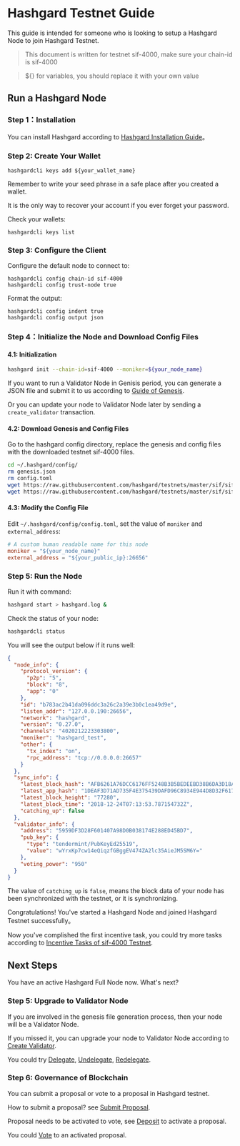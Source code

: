 # Hashgard Testnet Guide

This guide is intended for someone who is looking to setup a Hashgard Node to join Hashgard Testnet.

> This document is written for testnet sif-4000, make sure your chain-id is sif-4000

> \${} for variables, you should replace it with your own value

## Run a Hashgard Node

### Step 1：Installation

You can install Hashgard according to [Hashgard Installation Guide](installation.md)。

### Step 2: Create Your Wallet

```
hashgardcli keys add ${your_wallet_name}
```

Remember to write your seed phrase in a safe place after you created a wallet.

It is the only way to recover your account if you ever forget your password.

Check your wallets:

```
hashgardcli keys list
```

### Step 3: Configure the Client

Configure the default node to connect to:

```
hashgardcli config chain-id sif-4000
hashgardcli config trust-node true
```

Format the output:

```
hashgardcli config indent true
hashgardcli config output json
```

### Step 4：Initialize the Node and Download Config Files

#### 4.1: Initialization

```bash
hashgard init --chain-id=sif-4000 --moniker=${your_node_name}
```

If you want to run a Validator Node in Genisis period,
you can generate a JSON file and submit it to us according to [Guide of Genesis](../docs/genesis.md).

Or you can update your node to Validator Node later by sending a `create_validator` transaction.

#### 4.2: Download Genesis and Config Files

Go to the hashgard config directory, replace the genesis and config files with the downloaded testnet sif-4000 files.

```bash
cd ~/.hashgard/config/
rm genesis.json
rm config.toml
wget https://raw.githubusercontent.com/hashgard/testnets/master/sif/sif-4000/config/config.toml
wget https://raw.githubusercontent.com/hashgard/testnets/master/sif/sif-4000/config/genesis.json
```

#### 4.3: Modify the Config File

Edit `~/.hashgard/config/config.toml`, set the value of `moniker` and `external_address`:

```toml
# A custom human readable name for this node
moniker = "${your_node_name}"
external_address = "${your_public_ip}:26656"
```

### Step 5: Run the Node

Run it with command:

```bash
hashgard start > hashgard.log &
```

Check the status of your node:

```bash
hashgardcli status
```

You will see the output below if it runs well:

```json
{
  "node_info": {
    "protocol_version": {
      "p2p": "5",
      "block": "8",
      "app": "0"
    },
    "id": "b783ac2b41da096ddc3a26c2a39e3b0c1ea49d9e",
    "listen_addr": "127.0.0.190:26656",
    "network": "hashgard",
    "version": "0.27.0",
    "channels": "4020212223303800",
    "moniker": "hashgard_test",
    "other": {
      "tx_index": "on",
      "rpc_address": "tcp://0.0.0.0:26657"
    }
  },
  "sync_info": {
    "latest_block_hash": "AFB6261A76DCC6176FF5248B3B5BEDEEBD38B6DA3D18AD21ADD4054AEDEED016",
    "latest_app_hash": "1DEAF3D71AD735F4E375439DAFD96C8934E944D8D32F6179F55C5470E219D132",
    "latest_block_height": "77280",
    "latest_block_time": "2018-12-24T07:13:53.787154732Z",
    "catching_up": false
  },
  "validator_info": {
    "address": "5959DF3D28F601407A98D0B038174E288ED45BD7",
    "pub_key": {
      "type": "tendermint/PubKeyEd25519",
      "value": "wYrxKp7cw14eQiqzfGBggEV474ZA2lc35AieJM5SM6Y="
    },
    "voting_power": "950"
  }
}
```

The value of `catching_up` is `false`, means the block data of your node has been synchronized with the testnet, or it is synchronizing.

Congratulations! You've started a Hashgard Node and joined Hashgard Testnet successfully。

Now you've complished the first incentive task, you could try more tasks according to [Incentive Tasks of sif-4000 Testnet](https://github.com/hashgard/testnets/blob/master/sif/README.md).

## Next Steps

You have an active Hashgard Full Node now. What's next?

### Step 5: Upgrade to Validator Node

If you are involved in the genesis file generation process, then your node will be a Validator Node.

If you missed it, you can upgrade your node to Validator Node according to [Create Validator](../docs/create-validator.md).

You could try [Delegate](../docs/delegate.md), [Undelegate](../docs/unbond.md), [Redelegate](../docs/redelegate.md).

### Step 6: Governance of Blockchain

You can submit a proposal or vote to a proposal in Hashgard testnet.

How to submit a proposal? see [Submit Proposal](../docs/submit-proposal.md).

Proposal needs to be activated to vote, see [Deposit](../docs/deposit.md) to activate a proposal.

You could [Vote](../docs/vote.md) to an activated proposal.
